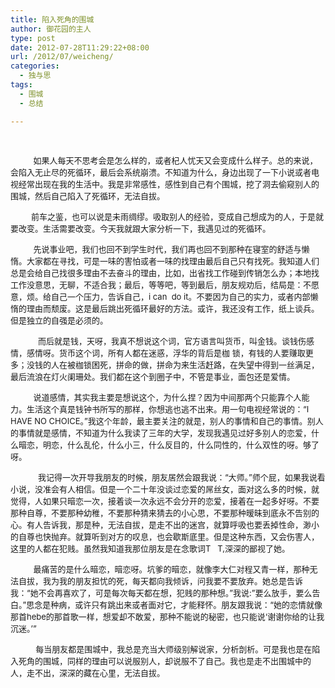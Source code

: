 ```yaml
---
title: 陷入死角的围城
author: 御花园的主人
type: post
date: 2012-07-28T11:29:22+08:00
url: /2012/07/weicheng/
categories:
  - 独与思
tags:
  - 围城
  - 总结

---
```

<span style="font-size: small;">    </span>

<span style="font-size: small;">          如果人每天不思考会是怎么样的，或者杞人忧天又会变成什么样子。总的来说，会陷入无止尽的死循环，最后会系统崩溃。不知道为什么，身边出现了一下小说或者电视经常出现在我的生活中。我是非常感性，感性到自己有个围城，挖了洞去偷窥别人的围城，然后自己陷入了死循环，无法自拔。</span>

<span style="font-size: small;">         前车之鉴，也可以说是未雨绸缪。吸取别人的经验，变成自己想成为的人，于是就要改变。生活需要改变。今天我就跟大家分析一下，我遇见过的死循环。</span>

<span style="font-size: small;">          先说事业吧，我们也回不到学生时代，我们再也回不到那种在寝室的舒适与懒惰。大家都在寻找，可是一味的害怕或者一味的找理由最后自己只有找死。我知道人们总是会给自己找很多理由不去奋斗的理由，比如，出省找工作碰到传销怎么办；本地找工作没意思，无聊，不适合我；最后，等等吧，等到最后，朋友规劝后，结局是：不愿意，烦。给自己一个压力，告诉自己，i can  do it。不要因为自己的实力，或者内部懒惰的理由而颓废。这是最后跳出死循环最好的方法。或许，我还没有工作，纸上谈兵。但是独立的自强是必须的。</span>

<span style="font-size: small;">            而后就是钱，天呀，我真不想说这个词，官方语言叫货币，叫金钱。谈钱伤感情，感情呀。货币这个词，所有人都在迷惑，浮华的背后是枷 锁，有钱的人要赚取更多；没钱的人在被枷锁困死，拼命的做，拼命为来生活赶路，在失望中得到一丝满足，最后流浪在灯火阑珊处。我们都在这个到圈子中，不管是事业，面包还是爱情。</span>

<span style="font-size: small;">          说道感情，其实我主要是想说这个，为什么捏？因为中间那两个只能靠个人能力。生活这个真是钱钟书所写的那样，你想逃也逃不出来。用一句电视经常说的：“I HAVE NO CHOICE。”我这个年龄，最主要关注的就是，别人的事情和自己的事情。别人的事情就是感情，不知道为什么我读了三年的大学，发现我遇见过好多别人的恋爱，什么暗恋，明恋，什么乱伦，什么小三，什么反目的，什么同性的，什么双性的呀。够了呀。</span>

<span style="font-size: small;">            我记得一次开导我朋友的时候，朋友居然会跟我说：“大师。”师个屁，如果我说看小说，没准会有人相信。但是一个二十年没谈过恋爱的屌丝女，面对这么多的时候，就觉得，人如果只暗恋一次，接着谈一次永远不会分开的恋爱，接着在一起多好呀。不要那种自尊，不要那种幼稚，不要那种猜来猜去的小心思，不要那种暧昧到底永不告别的心。有人告诉我，那是种，无法自拔，是走不出的迷宫，就算呼吸也要丢掉性命，渺小的自尊也快抛弃。就算听到对方的叹息，也会歇斯底里。但是这种东西，又会伤害人，这里的人都在犯贱。虽然我知道我那位朋友是在念歌词T   T,深深的鄙视了她。</span>

<span style="font-size: small;">          最痛苦的是什么暗恋，暗恋呀。坑爹的暗恋，就像李大仁对程又青一样，那种无法自拔，我为我的朋友担忧的死，每天都向我倾诉，问我要不要放弃。她总是告诉我：“她不会再喜欢了，可是每次每天都在想，犯贱的那种想。”我说:&#8221;要么放手，要么告白。&#8221;思念是种病，或许只有跳出来或者面对它，才能释怀。朋友跟我说：“她的恋情就像那首hebe的那首歌一样，想爱却不敢爱，那种不能说的秘密，也只能说‘谢谢你给的让我沉迷。’”</span>

<span style="font-size: small;">           每当朋友都是围城中，我总是充当大师级别解说家，分析剖析。可是我也是在陷入死角的围城，同样的理由可以说服别人，却说服不了自己。我也是走不出围城中的人，走不出，深深的藏在心里，无法自拔。</span>